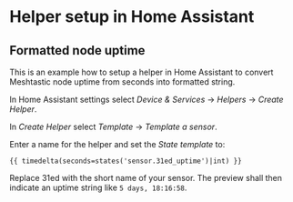# Helper setup in Home Assistant

## Formatted node uptime

This is an example how to setup a helper in Home Assistant to convert Meshtastic node uptime from seconds into formatted string.

In Home Assistant settings select *Device & Services* -> *Helpers* -> *Create Helper*.

In *Create Helper* select *Template* -> *Template a sensor*.

Enter a name for the helper and set the *State template* to:

`{{ timedelta(seconds=states('sensor.31ed_uptime')|int) }}`

Replace 31ed with the short name of your sensor. The preview shall then indicate an uptime string like `5 days, 18:16:58`.